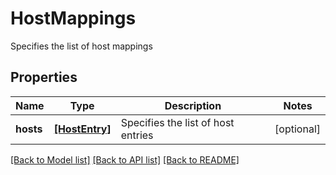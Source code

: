 # HostMappings

Specifies the list of host mappings

## Properties
Name | Type | Description | Notes
------------ | ------------- | ------------- | -------------
**hosts** | [**[HostEntry]**](HostEntry.md) | Specifies the list of host entries | [optional] 

[[Back to Model list]](../README.md#documentation-for-models) [[Back to API list]](../README.md#documentation-for-api-endpoints) [[Back to README]](../README.md)


